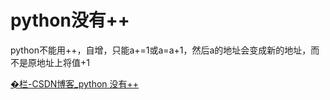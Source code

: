 # python没有++

python不能用++，自增，只能a+=1或a=a+1，然后a的地址会变成新的地址，而不是原地址上将值+1

[�栏-CSDN博客_python 没有++](https://blog.csdn.net/somehow1002/article/details/73744626)